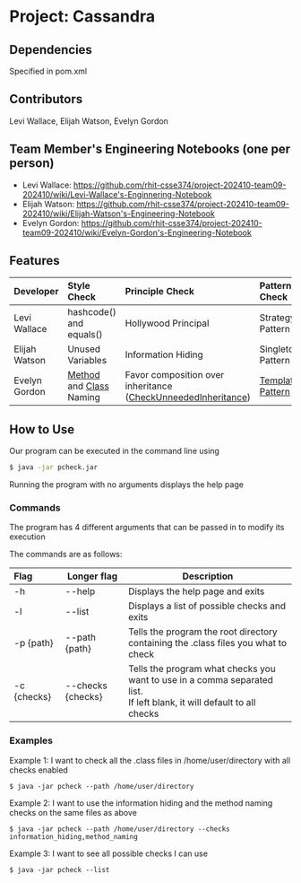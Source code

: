 # Project: Cassandra

## Dependencies
Specified in pom.xml

## Contributors
Levi Wallace, Elijah Watson, Evelyn Gordon

## Team Member's Engineering Notebooks (one per person)
- Levi Wallace: https://github.com/rhit-csse374/project-202410-team09-202410/wiki/Levi-Wallace's-Enginnering-Notebook
- Elijah Watson: https://github.com/rhit-csse374/project-202410-team09-202410/wiki/Elijah-Watson's-Engineering-Notebook
- Evelyn Gordon: https://github.com/rhit-csse374/project-202410-team09-202410/wiki/Evelyn-Gordon's-Engineering-Notebook

## Features


| Developer     | Style Check                                                                                                                      | Principle Check                                                                                                           | Pattern Check                                                     | A Feature (optional) |
|:--------------|:---------------------------------------------------------------------------------------------------------------------------------|:--------------------------------------------------------------------------------------------------------------------------|:------------------------------------------------------------------|:---------------------|
| Levi Wallace  | hashcode() and equals()                                                                                                          | Hollywood Principal                                                                                                       | Strategy Pattern                                                  |                     |
| Elijah Watson | Unused Variables                                                                                                                 | Information Hiding                                                                                                        | Singleton Pattern                                                 |                      |
| Evelyn Gordon | [Method](src/main/java/domain/check/CheckMethodNaming.java) and [Class](src/main/java/domain/check/CheckClassNaming.java) Naming | Favor composition over inheritance ([CheckUnneededInheritance](src/main/java/domain/check/CheckUnneededInheritance.java)) | [Template Pattern](src/main/java/domain/check/CheckTemplate.java) | Line Numbers         |

## How to Use

Our program can be executed in the command line using 
```bash
$ java -jar pcheck.jar
```
Running the program with no arguments displays the help page

### Commands

The program has 4 different arguments that can be passed in to modify its execution

The commands are as follows:

| Flag        | Longer flag       | Description                                                                                                               |
|:------------|-------------------|---------------------------------------------------------------------------------------------------------------------------|
| -h          | --help            | Displays the help page and exits                                                                                          |
| -l          | --list            | Displays a list of possible checks and exits                                                                              |
| -p {path}   | --path {path}     | Tells the program the root directory containing the .class files you what to check                                        |
| -c {checks} | --checks {checks} | Tells the program what checks you want to use in a comma separated list.<br/>If left blank, it will default to all checks |

### Examples

Example 1: I want to check all the .class files in /home/user/directory with all checks enabled
```shell
$ java -jar pcheck --path /home/user/directory
```

Example 2: I want to use the information hiding and the method naming checks on the same files as above
```shell
$ java -jar pcheck --path /home/user/directory --checks information_hiding,method_naming
```

Example 3: I want to see all possible checks I can use
```shell
$ java -jar pcheck --list
```







